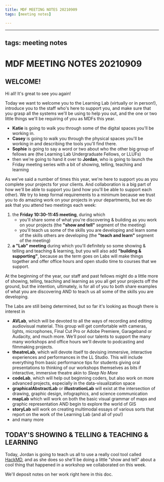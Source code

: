 ```yaml
---
title: MDF MEETING NOTES 20210909
tags: [meeting notes]

---
```


---
tags: meeting notes
---

# MDF MEETING NOTES 20210909

## WELCOME!

Hi all! It's great to see you again!

Today we want to welcome you to the Learning Lab (virtually or in person!), introduce you to the staff who's here to support you, and make sure that you grasp all the systems we'll be using to help you out, and the one or two little things we'll be requiring of you as MDFs this year.

- **Katie** is going to walk you through some of the digital spaces you'll be working in.
- **Casey** is going to walk you through the physical spaces you'll be working in and describing the tools you'll find there.
- **Sophie** is going to say a word or two about who the other big group of fellows are (the Learning Lab Undergraduate Fellows, or LLUFs)
- then we're going to hand it over to **Jordan**, who is going to launch the Friday meeting series with a bit of showing, telling, teaching and learning

As we've said a number of times this year, we're here to support you as you complete your projects for your clients. And collaboration is a big part of how we'll be able to support you (and how you'll be able to support each other). We try to keep formal requirements to a minimum because we trust you to do amazing work on your projects in your departments, but we do ask that you attend two meetings each week:

1. the **Friday 10:30-11:45 meeting**, during which 
    - you'll share some of what you're discovering & building as you work on your projects (the **"show and tell"** segment of the meeting)
    - you'll teach us some of the skills you are developing and learn some of the skills others are developing (the **"teach and learn"** segment of the meeting) 
2. **a "Lab" meeting** during which you'll definitely so some showing & telling and teaching & learning, but you will also add **"building & supporting"**, because as the term goes on Labs will make things together and offer office hours and open studio time to courses that we support.  


At the beginning of the year, our staff and past fellows might do a little more of showing, telling, teaching and learning as you all get your projects off the ground, but the intention, ultimately, is for all of you to both share examples of what you are discovering AND to teach us all some of the skills you are developing.

The Labs are still being determined, but so far it's looking as though there is interest in
* **AVLab**, which will be devoted to all the ways of recording and editing audiovisual material. This group will get comfortable with cameras, lights, microphones, Final Cut Pro or Adobe Premiere, Garageband or Audacity, and much more. We'll pool our talents to support the many many workshops and office hours we'll devote to podcasting and filmmaking projects.
* **theatreLab**, which will devote itself to devising immersive, interactive experiences and performances in the LL Studio. This will include everything from basic performance tips for students giving oral presentations to thinking of our workshops themselves as bits if interactive, immersive theatre akin to _Sleep No More_
* **codeLab**, which will help out beginning coders, but also work on more advanced projects, especially in the data-visualization space
* **graphicalAbstractLab** or **illustrationLab** will exist at the intersection of drawing, graphic design, infographics, and science communication
* **mapLab** which will work on both the basic visual grammar of maps and graphic representation AND begin to explore the world of GIS
* **storyLab** will work on creating multimodal essays of various sorts that report on the work of the Learning Lab (and all of you!)
* and many more


## TODAY'S SHOWING & TELLING & TEACHING & LEARNING

Today, Jordan is going to teach us all to use a really cool tool called [HackMD](https://hackmd.io/), and as she does so she'll be doing a little "show and tell" about a cool thing that happened in a workshop we collaborated on this week. 

We'll deposit notes on her work right here in this doc.

